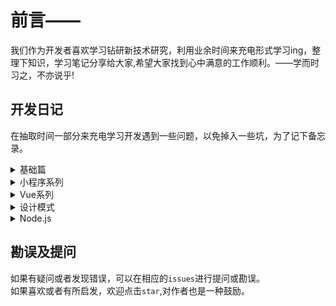 <!-- markdownlint-disable -->
# 前言——

我们作为开发者喜欢学习钻研新技术研究，利用业余时间来充电形式学习ing，整理下知识，学习笔记分享给大家,希望大家找到心中满意的工作顺利。——学而时习之，不亦说乎!

## 开发日记
在抽取时间一部分来充电学习开发遇到一些问题，以免掉入一些坑，为了记下备忘录。<br/>

<details>
  <summary>基础篇</summary>

* [算法解析](https://github.com/MoonCheung/WebDiary/tree/master/articles/基础篇/算法解析.md)
* [模块化方案](https://github.com/MoonCheung/WebDiary/tree/master/articles/基础篇/模块化方案.md)

</details>

<details>
  <summary>小程序系列</summary>

* [微信小程序](https://github.com/MoonCheung/WebDiary/tree/master/articles/小程序系列/wx.md)

</details>

<details>
  <summary>Vue系列</summary>
</details>

<details>
	<summary>设计模式</summary>

* [发布-订阅模式](https://github.com/MoonCheung/WebDiary/tree/master/articles/设计模式/发布-订阅模式.md)
* [命令模式](https://github.com/MoonCheung/WebDiary/tree/master/articles/设计模式/命令模式.md)

</details> 

<details>
  <summary>Node.js</summary>
</details>

## 勘误及提问
如果有疑问或者发现错误，可以在相应的`issues`进行提问或勘误。<br />
如果喜欢或者有所启发，欢迎点击`star`,对作者也是一种鼓励。 